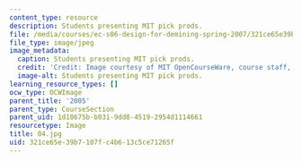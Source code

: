 ```yaml
---
content_type: resource
description: Students presenting MIT pick prods.
file: /media/courses/ec-s06-design-for-demining-spring-2007/321ce65e39b7107fc4b613c5ce71265f_04.jpg
file_type: image/jpeg
image_metadata:
  caption: Students presenting MIT pick prods.
  credit: 'Credit: Image courtesy of MIT OpenCourseWare, course staff, and students.'
  image-alt: Students presenting MIT pick prods.
learning_resource_types: []
ocw_type: OCWImage
parent_title: '2005'
parent_type: CourseSection
parent_uid: 1d18675b-b031-9dd8-4519-2954d1114661
resourcetype: Image
title: 04.jpg
uid: 321ce65e-39b7-107f-c4b6-13c5ce71265f
---
```

